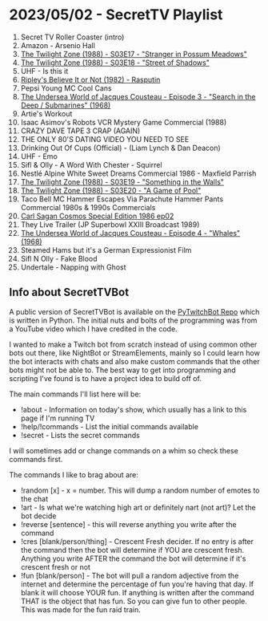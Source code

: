 # 2023/05/02 - SecretTV Playlist

1. Secret TV Roller Coaster (intro)
2. Amazon - Arsenio Hall
3. [The Twilight Zone (1988) - S03E17 - "Stranger in Possum Meadows"](https://en.wikipedia.org/wiki/Stranger_in_Possum_Meadows)
4. [The Twilight Zone (1988) - S03E18 - "Street of Shadows"](https://en.wikipedia.org/wiki/Street_of_Shadows_(The_Twilight_Zone))
5. UHF - Is this it
6. [Ripley's Believe It or Not (1982) -  Rasputin](https://en.wikipedia.org/wiki/Ripley%27s_Believe_It_or_Not!_(1982_TV_series))
7. Pepsi Young MC Cool Cans
8. [The Undersea World of Jacques Cousteau - Episode 3 - "Search in the Deep / Submarines" (1968)](https://en.wikipedia.org/wiki/The_Undersea_World_of_Jacques_Cousteau)
9. Artie's Workout
10. Isaac Asimov's Robots VCR Mystery Game Commercial (1988)
11. CRAZY DAVE TAPE 3 CRAP (AGAIN)
12. THE ONLY 80'S DATING VIDEO YOU NEED TO SEE
13. Drinking Out Of Cups (Official) - (Liam Lynch & Dan Deacon)
14. UHF - Emo
15. Sifl & Olly - A Word With Chester - Squirrel
16. Nestlé Alpine White Sweet Dreams Commercial 1986 - Maxfield Parrish
17. [The Twilight Zone (1988) - S03E19 - "Something in the Walls"](https://en.wikipedia.org/wiki/Something_in_the_Walls)
18. [The Twilight Zone (1988) - S03E20 - "A Game of Pool"](https://en.wikipedia.org/wiki/A_Game_of_Pool_(The_Twilight_Zone,_1985))
19. Taco Bell MC Hammer Escapes Via Parachute Hammer Pants Commercial 1980s & 1990s Commercials
20. [Carl Sagan Cosmos Special Edition 1986 ep02](https://en.wikipedia.org/wiki/Cosmos:_A_Personal_Voyage)
21. They Live Trailer (JP Superbowl XXIII Broadcast 1989)
22. [The Undersea World of Jacques Cousteau - Episode 4 - "Whales" (1968)](https://en.wikipedia.org/wiki/The_Undersea_World_of_Jacques_Cousteau)
23. Steamed Hams but it's a German Expressionist Film
24. Sifl N Olly - Fake Blood
25. Undertale - Napping with Ghost




## Info about SecretTVBot

A public version of SecretTVBot is available on the [PyTwitchBot Repo](https://github.com/awbored/PyTwitchBot) which is written in Python.  The initial nuts and bolts of the programming was from a YouTube video which I have credited in the code.

I wanted to make a Twitch bot from scratch instead of using common other bots out there, like NightBot or StreamElements, mainly so I could learn how the bot interacts with chats and also make custom commands that the other bots might not be able to.  The best way to get into programming and scripting I've found is to have a project idea to build off of.

The main commands I'll list here will be:

 - !about - Information on today's show, which usually has a link to this page if I'm running TV
 - !help/!commands - List the initial commands available
 - !secret - Lists the secret commands

I will sometimes add or change commands on a whim so check these commands first.

The commands I like to brag about are:

 - !random [x] - x = number.  This will dump a random number of emotes to the chat
 - !art - Is what we're watching high art or definitely nart (not art)?  Let the bot decide
 - !reverse [sentence] - this will reverse anything you write after the command
 - !cres [blank/person/thing] - Crescent Fresh decider.  If no entry is after the command then the bot will determine if YOU are crescent fresh.  Anything you write AFTER the command the bot will determine if it's crescent fresh or not
 - !fun [blank/person] - The bot will pull a random adjective from the internet and determine the percentage of fun you're having that day.  If blank it will choose YOUR fun.  If anything is written after the command THAT is the object that has fun.  So you can give fun to other people.  This was made for the fun raid train.
